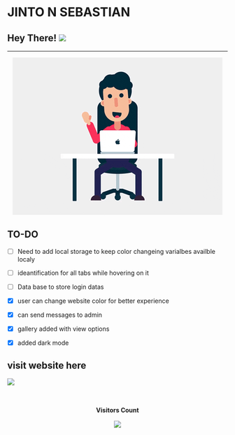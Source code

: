 # JINTO N SEBASTIAN
## Hey There! <img src="https://raw.githubusercontent.com/MartinHeinz/MartinHeinz/master/wave.gif" width="25px">
---
<p align="center">
  <a href="https://t.me/jintons"><img src="https://github.com/jinto4638/jinto4638/blob/main/giphy.gif"></a>
    </p>
    
## TO-DO

- [ ] Need to add local storage to keep color changeing varialbes availble localy
- [ ] ideantification for all tabs while hovering on it
- [ ] Data base to store login datas
- [x] user can change website color for better experience
- [x] can send messages to admin 
- [x] gallery added with view options
- [x] added dark mode 


## visit website here 
<a href="https://jinto4638.github.io"><img src="https://img.shields.io/badge/Visit Website-000000?style=for-the-badge&logo=drive&logoColor=white"></a>


<br><p align="center"><b>Visitors Count</b></p>  
<p align="center"><img align="center" src="https://profile-counter.glitch.me/{jinto4638.github.io}/count.svg" /></p> 
